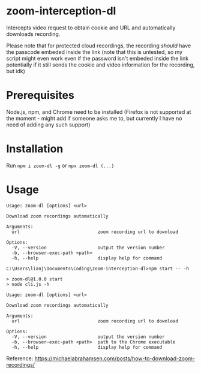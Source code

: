 # zoom-interception-dl
Intercepts video request to obtain cookie and URL and automatically downloads recording.

Please note that for protected cloud recordings, the recording *should* have the passcode embeded inside the link (note that this is untested, so my script might even work even if the password isn't embeded inside the link potentially if it still sends the cookie and video information for the recording, but idk)

# Prerequisites
Node.js, npm, and Chrome need to be installed (Firefox is not supported at the moment - might add if someone asks me to, but currently I have no need of adding any such support)

# Installation
Run `npm i zoom-dl -g` or `npx zoom-dl (...)` 

# Usage
```
Usage: zoom-dl [options] <url>

Download zoom recordings automatically

Arguments:
  url                             zoom recording url to download

Options:
  -V, --version                   output the version number
  -b, --browser-exec-path <path>
  -h, --help                      display help for command

C:\Users\lianj\Documents\Coding\zoom-interception-dl>npm start -- -h

> zoom-dl@1.0.0 start
> node cli.js -h

Usage: zoom-dl [options] <url>

Download zoom recordings automatically

Arguments:
  url                             zoom recording url to download

Options:
  -V, --version                   output the version number
  -b, --browser-exec-path <path>  path to the Chrome executable
  -h, --help                      display help for command
```

Reference: https://michaelabrahamsen.com/posts/how-to-download-zoom-recordings/